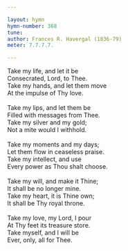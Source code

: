 ```yaml
---

layout: hymn
hymn-number: 368
tune: 
author: Frances R. Havergal (1836-79)
meter: 7.7.7.7.

---
```

Take my life, and let it be<br>Consecrated, Lord, to Thee.<br>Take my hands, and let them move<br>At the impulse of Thy love.<br><br>Take my lips, and let them be<br>Filled with messages from Thee.<br>Take my silver and my gold;<br>Not a mite would I withhold.<br><br>Take my moments and my days;<br>Let them flow in ceaseless praise.<br>Take my intellect, and use<br>Every power as Thou shalt choose.<br><br>Take my will, and make it Thine;<br>It shall be no longer mine.<br>Take my heart, it is Thine own;<br>It shall be Thy royal throne.<br><br>Take my love, my Lord, I pour<br>At Thy feet its treasure store.<br>Take myself, and I will be<br>Ever, only, all for Thee.<br><br><br>
